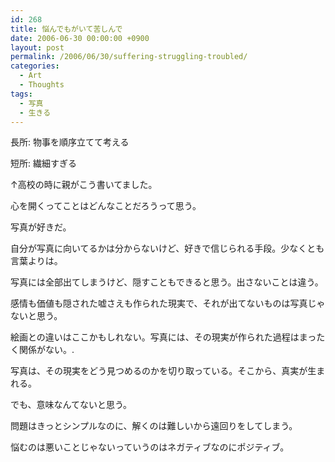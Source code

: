 ```yaml
---
id: 268
title: 悩んでもがいて苦しんで
date: 2006-06-30 00:00:00 +0900
layout: post
permalink: /2006/06/30/suffering-struggling-troubled/
categories:
  - Art
  - Thoughts
tags:
  - 写真
  - 生きる
---
```

長所: 物事を順序立てて考える
  
短所: 繊細すぎる
  
↑高校の時に親がこう書いてました。

心を開くってことはどんなことだろうって思う。

写真が好きだ。
  
自分が写真に向いてるかは分からないけど、好きで信じられる手段。少なくとも言葉よりは。

写真には全部出てしまうけど、隠すこともできると思う。出さないことは違う。
  
感情も価値も隠された嘘さえも作られた現実で、それが出てないものは写真じゃないと思う。
  
絵画との違いはここかもしれない。写真には、その現実が作られた過程はまったく関係がない。.
  
写真は、その現実をどう見つめるのかを切り取っている。そこから、真実が生まれる。
  
でも、意味なんてないと思う。

問題はきっとシンプルなのに、解くのは難しいから遠回りをしてしまう。
  
悩むのは悪いことじゃないっていうのはネガティブなのにポジティブ。
